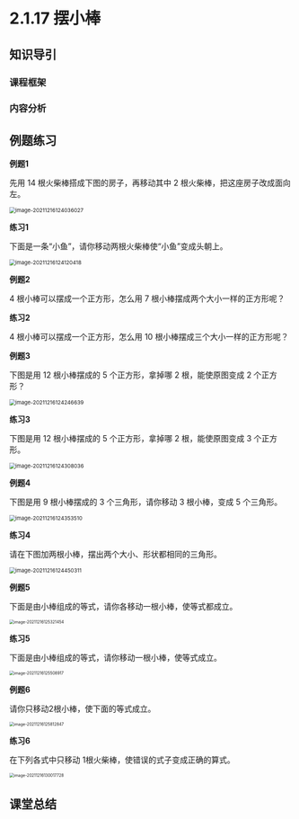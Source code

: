 # 2.1.17 摆小棒

## 知识导引

### 课程框架



### 内容分析



## 例题练习

**例题1**

先用 14 根火柴棒搭成下图的房子，再移动其中 2 根火柴棒，把这座房子改成面向左。

<img src="https://images-1251118812.cos.ap-guangzhou.myqcloud.com/image-20211216124036027yknqNn.png" alt="image-20211216124036027" style="zoom:67%;" />



**练习1**

下面是一条“小鱼”，请你移动两根火柴棒使“小鱼”变成头朝上。

<img src="https://images-1251118812.cos.ap-guangzhou.myqcloud.com/image-20211216124120418fX7OZN.png" alt="image-20211216124120418" style="zoom:67%;" />



**例题2**

4 根小棒可以摆成一个正方形，怎么用 7 根小棒摆成两个大小一样的正方形呢？



**练习2**

4 根小棒可以摆成一个正方形，怎么用 10 根小棒摆成三个大小一样的正方形呢？



**例题3**

下图是用 12 根小棒摆成的 5 个正方形，拿掉哪 2 根，能使原图变成 2 个正方形？

<img src="https://images-1251118812.cos.ap-guangzhou.myqcloud.com/image-202112161242466394lAm0O.png" alt="image-20211216124246639" style="zoom:67%;" />



**练习3**

下图是用 12 根小棒摆成的 5 个正方形，拿掉哪 2 根，能使原图变成 3 个正方形。

<img src="https://images-1251118812.cos.ap-guangzhou.myqcloud.com/image-20211216124308036EU0Xqp.png" alt="image-20211216124308036" style="zoom:67%;" />



**例题4**

下图是用 9 根小棒摆成的 3 个三角形，请你移动 3 根小棒，变成 5 个三角形。

<img src="https://images-1251118812.cos.ap-guangzhou.myqcloud.com/image-20211216124353510Yy9sHC.png" alt="image-20211216124353510" style="zoom:67%;" />



**练习4**

请在下图加两根小棒，摆出两个大小、形状都相同的三角形。

<img src="https://images-1251118812.cos.ap-guangzhou.myqcloud.com/image-20211216124450311JM8vUF.png" alt="image-20211216124450311" style="zoom:67%;" />



**例题5**

下面是由小棒组成的等式，请你各移动一根小棒，使等式都成立。

<img src="https://images-1251118812.cos.ap-guangzhou.myqcloud.com/image-20211216125321454Z9RI8S.png" alt="image-20211216125321454" style="zoom: 50%;" />



**练习5**

下面是由小棒组成的等式，请你移动一根小棒，使等式成立。

<img src="https://images-1251118812.cos.ap-guangzhou.myqcloud.com/image-20211216125508917sKm3Hz.png" alt="image-20211216125508917" style="zoom:50%;" />



**例题6**

请你只移动2根小棒，使下面的等式成立。

<img src="https://images-1251118812.cos.ap-guangzhou.myqcloud.com/image-20211216125812847CnhPPI.png" alt="image-20211216125812847" style="zoom:50%;" />



**练习6**

在下列各式中只移动 1根火柴棒，使错误的式子变成正确的算式。

<img src="https://images-1251118812.cos.ap-guangzhou.myqcloud.com/image-20211216130017728YDWFnu.png" alt="image-20211216130017728" style="zoom:50%;" />

## 课堂总结

